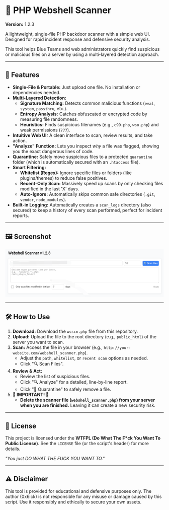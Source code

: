 # 🔎 PHP Webshell Scanner
**Version:** 1.2.3

A lightweight, single-file PHP backdoor scanner with a simple web UI. Designed for rapid incident response and defensive security analysis.

This tool helps Blue Teams and web administrators quickly find suspicious or malicious files on a server by using a multi-layered detection approach.

---

## 🚀 Features

* **Single-File & Portable:** Just upload one file. No installation or dependencies needed.
* **Multi-Layered Detection:**
    * **Signature Matching:** Detects common malicious functions (`eval`, `system`, `passthru`, etc.).
    * **Entropy Analysis:** Catches obfuscated or encrypted code by measuring file randomness.
    * **Heuristics:** Finds suspicious filenames (e.g., `c99.php`, `wso.php`) and weak permissions (`777`).
* **Intuitive Web UI:** A clean interface to scan, review results, and take action.
* **"Analyze" Function:** Lets you inspect *why* a file was flagged, showing you the exact dangerous lines of code.
* **Quarantine:** Safely move suspicious files to a protected `quarantine` folder (which is automatically secured with an `.htaccess` file).
* **Smart Filtering:**
    * **Whitelist (Regex):** Ignore specific files or folders (like plugins/themes) to reduce false positives.
    * **Recent-Only Scan:** Massively speed up scans by only checking files modified in the last 'X' days.
    * **Auto-Ignore:** Automatically skips common safe directories (`.git`, `vendor`, `node_modules`).
* **Built-in Logging:** Automatically creates a `scan_logs` directory (also secured) to keep a history of every scan performed, perfect for incident reports.

---

## 🖼️ Screenshot

![6ickzone Webshell Scanner UI](wssn.png.jpg)

---

## 🛠️ How to Use

1.  **Download:** Download the `wsscn.php` file from this repository.
2.  **Upload:** Upload the file to the root directory (e.g., `public_html`) of the server you want to scan.
3.  **Scan:** Access the file in your browser (e.g., `http://your-website.com/webshell_scanner.php`).
    * Adjust the `path`, `whitelist`, or `recent scan` options as needed.
    * Click "🔍 Scan Files".
4.  **Review & Act:**
    * Review the list of suspicious files.
    * Click "🔍 Analyze" for a detailed, line-by-line report.
    * Click "🚫 Quarantine" to safely remove a file.
5.  **🚨 IMPORTANT! 🚨**
    * **Delete the scanner file (`webshell_scanner.php`) from your server when you are finished.** Leaving it can create a new security risk.

---

## 📜 License

This project is licensed under the **WTFPL (Do What The F*ck You Want To Public License)**. See the `LICENSE` file (or the script's header) for more details.

*"You just DO WHAT THE FUCK YOU WANT TO."*

---

## ⚠️ Disclaimer

This tool is provided for educational and defensive purposes only. The author (0x6ick) is not responsible for any misuse or damage caused by this script. Use it responsibly and ethically to secure your own assets.
